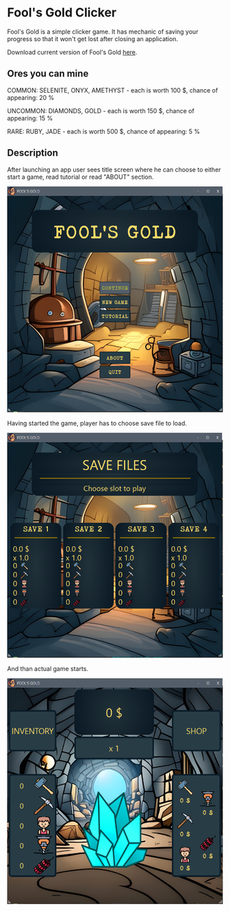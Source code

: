 # Fool's Gold Clicker

Fool's Gold is a simple clicker game. It has mechanic of saving your progress so that it won't get lost after closing an application.

Download current version of Fool's Gold [here](https://github.com/AdrianSuliga/Simple_Games/releases/tag/F_G_C_6).

## Ores you can mine

COMMON: SELENITE, ONYX, AMETHYST - each is worth 100 $, chance of appearing: 20 %

UNCOMMON: DIAMONDS, GOLD - each is worth 150 $, chance of appearing: 15 %

RARE: RUBY, JADE - each is worth 500 $, chance of appearing: 5 %

## Description
After launching an app user sees title screen where he can choose to either start a game, read tutorial or read "ABOUT" section.

![Screenshot of Title Screen](/Fool's_Gold_Clicker/Screenshots/TitleScreen.png)

Having started the game, player has to choose save file to load.

![Screenshot_of_Save_Screen](/Fool's_Gold_Clicker/Screenshots/SaveScreen.png)

And than actual game starts.

![Screenshot_of_Game_Screen](/Fool's_Gold_Clicker/Screenshots/GameScreen.png)

